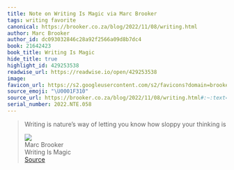 ```yaml
---
title: Note on Writing Is Magic via Marc Brooker
tags: writing favorite
canonical: https://brooker.co.za/blog/2022/11/08/writing.html
author: Marc Brooker
author_id: dc093032846c28a92f2566a09d8b7dc4
book: 21642423
book_title: Writing Is Magic
hide_title: true
highlight_id: 429253538
readwise_url: https://readwise.io/open/429253538
image:
favicon_url: https://s2.googleusercontent.com/s2/favicons?domain=brooker.co.za
source_emoji: "\U0001F310"
source_url: https://brooker.co.za/blog/2022/11/08/writing.html#:~:text=Writing%20is%20nature%E2%80%99s,your%20thinking%20is
serial_number: 2022.NTE.058
---
```

> Writing is nature’s way of letting you know how sloppy your thinking is
> <div class="quoteback-footer"><div class="quoteback-avatar"><img class="mini-favicon" src="https://s2.googleusercontent.com/s2/favicons?domain=brooker.co.za"></div><div class="quoteback-metadata"><div class="metadata-inner"><span style="display:none">FROM:</span><div aria-label="Marc Brooker" class="quoteback-author"> Marc Brooker</div><div aria-label="Writing Is Magic" class="quoteback-title"> Writing Is Magic</div></div></div><div class="quoteback-backlink"><a target="_blank" aria-label="go to the full text of this quotation" rel="noopener" href="https://brooker.co.za/blog/2022/11/08/writing.html#:~:text=Writing%20is%20nature%E2%80%99s,your%20thinking%20is" class="quoteback-arrow"> Source</a></div></div>